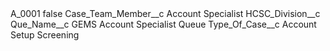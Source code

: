 <?xml version="1.0" encoding="UTF-8"?>
<CustomMetadata xmlns="http://soap.sforce.com/2006/04/metadata" xmlns:xsi="http://www.w3.org/2001/XMLSchema-instance" xmlns:xsd="http://www.w3.org/2001/XMLSchema">
    <label>A_0001</label>
    <protected>false</protected>
    <values>
        <field>Case_Team_Member__c</field>
        <value xsi:type="xsd:string">Account Specialist</value>
    </values>
    <values>
        <field>HCSC_Division__c</field>
        <value xsi:nil="true"/>
    </values>
    <values>
        <field>Que_Name__c</field>
        <value xsi:type="xsd:string">GEMS Account Specialist Queue</value>
    </values>
    <values>
        <field>Type_Of_Case__c</field>
        <value xsi:type="xsd:string">Account Setup Screening</value>
    </values>
</CustomMetadata>
